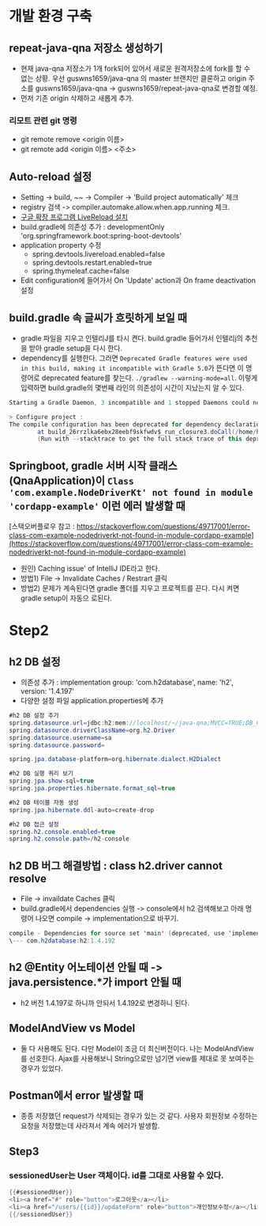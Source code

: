 # 개발 환경 구축 
## repeat-java-qna 저장소 생성하기 
- 현재 java-qna 저장소가 1개 fork되어 있어서 새로운 원격저장소에 fork를 할 수 없는 상황. 우선 guswns1659/java-qna 의 master 브랜치만 클론하고 origin 주소를 guswns1659/java-qna -> guswns1659/repeat-java-qna로 변경할 예정.
- 먼저 기존 origin 삭제하고 새롭게 추가.
 
### 리모트 관련 git 명령 
- git remote remove <origin 이름>
- git remote add <origin 이름> <주소>

## Auto-reload 설정 
- Setting -> build, ~~ -> Compiler -> 'Build project automatically' 체크 
- registry 검색 -> compiler.automake.allow.when.app.running 체크. 
- [구글 확장 프로그램 LiveReload 설치](https://chrome.google.com/webstore/detail/livereload/jnihajbhpnppcggbcgedagnkighmdlei?hl=ko)
- build.gradle에 의존성 추가 : developmentOnly 'org.springframework.boot:spring-boot-devtools'
- application property 수정 
    - spring.devtools.livereload.enabled=false
    - spring.devtools.restart.enabled=true
    - spring.thymeleaf.cache=false
- Edit configuration에 들어가서 On 'Update' action과 On frame deactivation 설정 

## build.gradle 속 글씨가 흐릿하게 보일 때 
- gradle 파일을 지우고 인텔리J를 타시 켠다. build.gradle 들어가서 인텔리j의 추천을 받아 gradle setup을 다시 한다. 
- dependency를 실행한다. 그러면 `Deprecated Gradle features were used in this build, making it incompatible with Gradle 5.0`가 뜬다면 이 명령어로 deprecated feature를 찾는다. `./gradlew --warning-mode=all`. 이렇게 입력하면 build.gradle의 몇번째 라인의 의존성이 시간이 지났는지 알 수 있다. 

```java
Starting a Gradle Daemon, 3 incompatible and 1 stopped Daemons could not be reused, use --status for details

> Configure project :
The compile configuration has been deprecated for dependency declaration. This will fail with an error in Gradle 7.0. Please use the implementation configuration instead.
        at build_26rrzlka6ebx28eebf9skfwdv$_run_closure3.doCall(/home/hyunjun/문서/repeat-java-qna/build.gradle:25)
        (Run with --stacktrace to get the full stack trace of this deprecation warning.)
```

## Springboot, gradle 서버 시작 클래스(QnaApplication)이 `Class 'com.example.NodeDriverKt' not found in module 'cordapp-example'` 이런 에러 발생할 때 
[스택오버플로우 참고 : https://stackoverflow.com/questions/49717001/error-class-com-example-nodedriverkt-not-found-in-module-cordapp-example](https://stackoverflow.com/questions/49717001/error-class-com-example-nodedriverkt-not-found-in-module-cordapp-example)
- 원인) Caching issue' of IntelliJ IDE라고 한다. 
- 방법1) File -> Invalidate Caches / Restrart 클릭 
- 방법2) 문제가 계속된다면 gradle 폴더를 지우고 프로젝트를 끈다. 다시 켜면 gradle setup이 자동으 로된다. 

# Step2 
## h2 DB 설정 
- 의존성 추가 : implementation group: 'com.h2database', name: 'h2', version: '1.4.197'
- 다양한 설정 파일 application.properties에 추가 

```java
#h2 DB 설정 추가
spring.datasource.url=jdbc:h2:mem://localhost/~/java-qna;MVCC=TRUE;DB_CLOSE_ON_EXIT=FALSE
spring.datasource.driverClassName=org.h2.Driver
spring.datasource.username=sa
spring.datasource.password=

spring.jpa.database-platform=org.hibernate.dialect.H2Dialect

#h2 DB 실행 쿼리 보기
spring.jpa.show-sql=true
spring.jpa.properties.hibernate.format_sql=true

#h2 DB 테이블 자동 생성
spring.jpa.hibernate.ddl-auto=create-drop

#h2 DB 접근 설정
spring.h2.console.enabled=true
spring.h2.console.path=/h2-console
```

## h2 DB 버그 해결방법 : class h2.driver cannot resolve 
- File -> invaildate Caches 클릭
- build.gradle에서 dependencies 실행 -> console에서 h2 검색해보고 아래 명령어 나오면 compile -> implementation으로 바꾸기. 

```java
compile - Dependencies for source set 'main' (deprecated, use 'implementation' instead).
\--- com.h2database:h2:1.4.192
```

## h2 @Entity 어노테이션 안될 때 -> java.persistence.*가 import 안될 때 
- h2 버전 1.4.197로 하니까 안되서 1.4.192로 변경하니 된다.

## ModelAndView vs Model 
- 둘 다 사용해도 된다. 다만 Model이 조금 더 최신버전이다. 나는 ModelAndView를 선호한다. Ajax를 사용해보니 String으로만 넘기면 view를 제대로 못 보여주는 경우가 있었다. 

## Postman에서 error 발생할 때 
- 종종 저장했던 request가 삭제되는 경우가 있는 것 같다. 사용자 회원정보 수정하는 요청을 저장했는데 사라져서 계속 에러가 발생함. 

## Step3 
### sessionedUser는 User 객체이다. id를 그대로 사용할 수 있다. 

```java
{{#sessionedUser}}
<li><a href="#" role="button">로그아웃</a></li>
<li><a href="/users/{{id}}/updateForm" role="button">개인정보수정</a></li>
{{/sessionedUser}}
```
